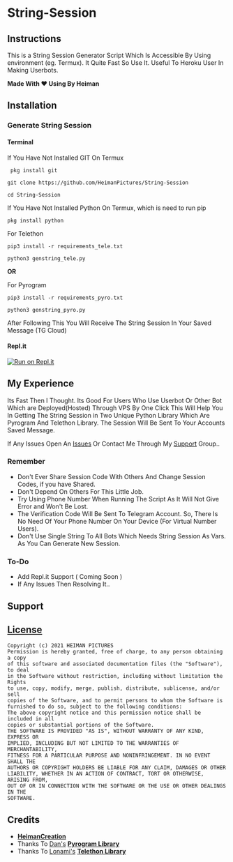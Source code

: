 # String-Session

## Instructions

This is a String Session Generator Script Which Is Accessible By Using environment (eg. Termux). It Quite Fast So Use It. Useful To Heroku User In Making Userbots.

<b>Made With ❤️ Using By Heiman</b>

## Installation

### Generate String Session

#### Terminal

If You Have Not Installed GIT On Termux

```
 pkg install git 
```
```
git clone https://github.com/HeimanPictures/String-Session
```
```
cd String-Session
```
If You Have Not Installed Python On Termux, which is need to run pip

```
pkg install python 
```
For Telethon
```
pip3 install -r requirements_tele.txt
```
```
python3 genstring_tele.py
```
<b>OR</b>

For Pyrogram 
```
pip3 install -r requirements_pyro.txt
```
```
python3 genstring_pyro.py
```

   After Following This You Will Receive The String Session In Your Saved Message (TG Cloud)

#### Repl.it

[![Run on Repl.it](https://repl.it/badge/github/jasonalantolbert/replit-badger)](https://repl.it/@heimanpictures/String-Session)


## My Experience

  Its Fast Then I Thought. Its Good For Users Who Use Userbot Or Other Bot Which are Deployed(Hosted) Through VPS By One Click
This Will Help You In Getting The String Session in Two Unique Python Library Which Are Pyrogram And Telethon Library. The 
Session Will Be Sent To Your Accounts Saved Message. 

  If Any Issues Open An [Issues](https://github.com/HeimanPictures/String-Session/issues/new/choose) Or Contact Me Through My [Support](https://github.com/HeimanPictures/String-Session/blob/Main/README.md#support) Group..

### Remember

- Don't Ever Share Session Code With Others And Change Session Codes, if you have Shared.
- Don't Depend On Others For This Little Job.
- Try Using Phone Number When Running The Script As It Will Not Give Error and Won't Be Lost.
- The Verification Code Will Be Sent To Telegram Account. So, There Is No Need Of Your Phone 
Number On Your Device (For Virtual Number Users).
- Don't Use Single String To All Bots Which Needs String Session As Vars. As You Can Generate
New Session.

### To-Do

- Add Repl.it Support ( Coming Soon )
- If Any Issues Then Resolving It..

## Support


## [License](./LICENSE)

```
Copyright (c) 2021 HEIMAN PICTURES
Permission is hereby granted, free of charge, to any person obtaining a copy
of this software and associated documentation files (the "Software"), to deal
in the Software without restriction, including without limitation the Rights
to use, copy, modify, merge, publish, distribute, sublicense, and/or sell
copies of the Software, and to permit persons to whom the Software is
furnished to do so, subject to the following conditions:
The above copyright notice and this permission notice shall be included in all
copies or substantial portions of the Software.
THE SOFTWARE IS PROVIDED "AS IS", WITHOUT WARRANTY OF ANY KIND, EXPRESS OR
IMPLIED, INCLUDING BUT NOT LIMITED TO THE WARRANTIES OF MERCHANTABILITY,
FITNESS FOR A PARTICULAR PURPOSE AND NONINFRINGEMENT. IN NO EVENT SHALL THE
AUTHORS OR COPYRIGHT HOLDERS BE LIABLE FOR ANY CLAIM, DAMAGES OR OTHER
LIABILITY, WHETHER IN AN ACTION OF CONTRACT, TORT OR OTHERWISE, ARISING FROM,
OUT OF OR IN CONNECTION WITH THE SOFTWARE OR THE USE OR OTHER DEALINGS IN THE
SOFTWARE.
```

## Credits

- <b>[HeimanCreation](https://telegram.dog/HeimanCreation)</b>
- Thanks To [Dan's](https://github.com/delivrance) <b>[Pyrogram Library](https://github.com/pyrogram/pyrogram)</b>
- Thanks To [Lonami's](https://github.com/Lonami) <b>[Telethon Library](https://github.com/LonamiWebs/Telethon)</b>

